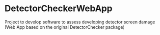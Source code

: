 # DetectorCheckerWebApp
 Project to develop software to assess developing detector screen damage (Web App based on the original DetectorChecker package)
